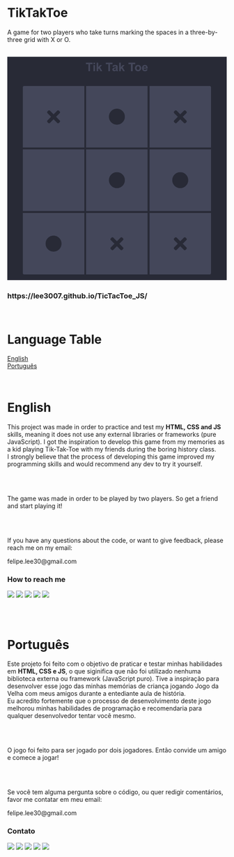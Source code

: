 
<h1 class="title">TikTakToe</h1>
<p class="introduction"> A game for two players who take turns marking the spaces in a three-by-three grid with X or O.</p>

<br/>  

<div class="container">  
 <img alt="TikTakToeGameplay" title="TikTakToeGameplay" src="./assets/tiktaktoegameplay.png" />
 
</div>

<h3>https://lee3007.github.io/TicTacToe_JS/</h3>

<br/>  


# Language Table

<p class="languageTable">
    <a class="text" href="#English">English</a> <br/>
    <a class="text" href="#Português">Português</a>
</p>

<br/>  


# English

<p class="text">This project was made in order to practice and test my <b>HTML, CSS and JS</b> skills, meaning it does not use any external libraries or frameworks (pure JavaScript). I got the inspiration to develop this game from my memories as a kid playing Tik-Tak-Toe with my friends during the boring history class.<br/>   I strongly believe that the process of developing this game improved my programming skills and would recommend any dev to try it yourself.</p><br/>  <br/>  

<p class="text">The game was made in order to be played by two players. So get a friend and <a src="https://lee3007.github.io/js-snake/">start playing it!</a></p><br/>  <br/> 

<p class="text">If you have any questions about the code, or want to give feedback, please reach me on my email:</p>
<p class="text">felipe.lee30@gmail.com<br/>  </p>

<h3>How to reach me</h3>
<div>
  <a href = "mailto:felipe.lee30@gmail.com"><img src="https://img.shields.io/badge/Gmail-D14836?style=for-the-badge&logo=gmail&logoColor=white" target="_blank"></a>
  <a href="https://www.linkedin.com/in/felipelee30/" target="_blank"><img src="https://img.shields.io/badge/-LinkedIn-%230077B5?style=for-the-badge&logo=linkedin&logoColor=white" target="_blank"></a> 
<!--   <a href="https://www.youtube.com/channel/UCLwKFhotdI5ff3-9Q6EpsZQ" target="_blank"><img src="https://img.shields.io/badge/YouTube-FF0000?style=for-the-badge&logo=youtube&logoColor=white" target="_blank"></a> -->
  <a href="https://www.instagram.com/_lee30/" target="_blank"><img src="https://img.shields.io/badge/-Instagram-%23E4405F?style=for-the-badge&logo=instagram&logoColor=white" target="_blank"></a>
  <a href="https://discordapp.com/users/261255283463028736" target="_blank"><img src="https://img.shields.io/badge/Discord-7289DA?style=for-the-badge&logo=discord&logoColor=white" target="_blank"></a>
   <a href="https://www.buymeacoffee.com/felipelee" target="_blank"><img src="https://img.shields.io/badge/Buy_Me_A_Coffee-FFDD00?style=for-the-badge&logo=buy-me-a-coffee&logoColor=black" target="_blank"></a>
</div>


<br/>  <br/>  


# Português

<p class="text">Este projeto foi feito com o objetivo de praticar e testar minhas habilidades em <b>HTML, CSS e JS</b>, o que siginifica que não foi utilizado nenhuma biblioteca externa ou framework (JavaScript puro). Tive a inspiração para desenvolver esse jogo das minhas memórias de criança jogando Jogo da Velha com meus amigos durante a entediante aula de história.<br/>   Eu acredito fortemente que o processo de desenvolvimento deste jogo melhorou minhas habilidades de programação e recomendaria para qualquer desenvolvedor tentar você mesmo.</p><br/>  <br/>  

<p class="text">O jogo foi feito para ser jogado por dois jogadores. Então convide um amigo e <a src="https://lee3007.github.io/js-snake/">comece a jogar!</a></p><br/>  <br/> 

<p class="text">Se você tem alguma pergunta sobre o código, ou quer redigir comentários, favor me contatar em meu email:</p>
<p class="text">felipe.lee30@gmail.com<br/>  </p>

<h3>Contato</h3>
<div>
  <a href = "mailto:felipe.lee30@gmail.com"><img src="https://img.shields.io/badge/Gmail-D14836?style=for-the-badge&logo=gmail&logoColor=white" target="_blank"></a>
  <a href="https://www.linkedin.com/in/felipelee30/" target="_blank"><img src="https://img.shields.io/badge/-LinkedIn-%230077B5?style=for-the-badge&logo=linkedin&logoColor=white" target="_blank"></a> 
<!--   <a href="https://www.youtube.com/channel/UCLwKFhotdI5ff3-9Q6EpsZQ" target="_blank"><img src="https://img.shields.io/badge/YouTube-FF0000?style=for-the-badge&logo=youtube&logoColor=white" target="_blank"></a> -->
  <a href="https://www.instagram.com/_lee30/" target="_blank"><img src="https://img.shields.io/badge/-Instagram-%23E4405F?style=for-the-badge&logo=instagram&logoColor=white" target="_blank"></a>
  <a href="https://discordapp.com/users/261255283463028736" target="_blank"><img src="https://img.shields.io/badge/Discord-7289DA?style=for-the-badge&logo=discord&logoColor=white" target="_blank"></a>
   <a href="https://www.buymeacoffee.com/felipelee" target="_blank"><img src="https://img.shields.io/badge/Buy_Me_A_Coffee-FFDD00?style=for-the-badge&logo=buy-me-a-coffee&logoColor=black" target="_blank"></a>
</div>


<br/>  <br/>  
